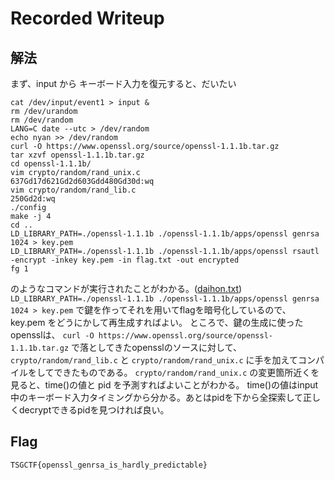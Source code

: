# Recorded Writeup

## 解法
まず、input から キーボード入力を復元すると、だいたい
```
cat /dev/input/event1 > input &
rm /dev/urandom
rm /dev/random
LANG=C date --utc > /dev/random
echo nyan >> /dev/random
curl -O https://www.openssl.org/source/openssl-1.1.1b.tar.gz
tar xzvf openssl-1.1.1b.tar.gz
cd openssl-1.1.1b/
vim crypto/random/rand_unix.c
637Gd17d621Gd2d603Gdd480Gd30d:wq
vim crypto/random/rand_lib.c
250Gd2d:wq
./config
make -j 4
cd ..
LD_LIBRARY_PATH=./openssl-1.1.1b ./openssl-1.1.1b/apps/openssl genrsa 1024 > key.pem
LD_LIBRARY_PATH=./openssl-1.1.1b ./openssl-1.1.1b/apps/openssl rsautl -encrypt -inkey key.pem -in flag.txt -out encrypted
fg 1
```
のようなコマンドが実行されたことがわかる。([daihon.txt](daihon.txt))
`LD_LIBRARY_PATH=./openssl-1.1.1b ./openssl-1.1.1b/apps/openssl genrsa 1024 > key.pem` で鍵を作ってそれを用いてflagを暗号化しているので、 key.pem をどうにかして再生成すればよい。
ところで、鍵の生成に使ったopensslは、 `curl -O https://www.openssl.org/source/openssl-1.1.1b.tar.gz` で落としてきたopensslのソースに対して、 `crypto/random/rand_lib.c` と ` crypto/random/rand_unix.c ` に手を加えてコンパイルをしてできたものである。
`crypto/random/rand_unix.c` の変更箇所近くを見ると、time()の値と pid を予測すればよいことがわかる。
time()の値はinput中のキーボード入力タイミングから分かる。あとはpidを下から全探索して正しくdecryptできるpidを見つければ良い。



## Flag

`TSGCTF{openssl_genrsa_is_hardly_predictable}`
